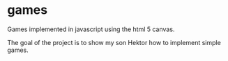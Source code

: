 # games
Games implemented in javascript using the html 5 canvas.

The goal of the project is to show my son Hektor how to implement simple games.
